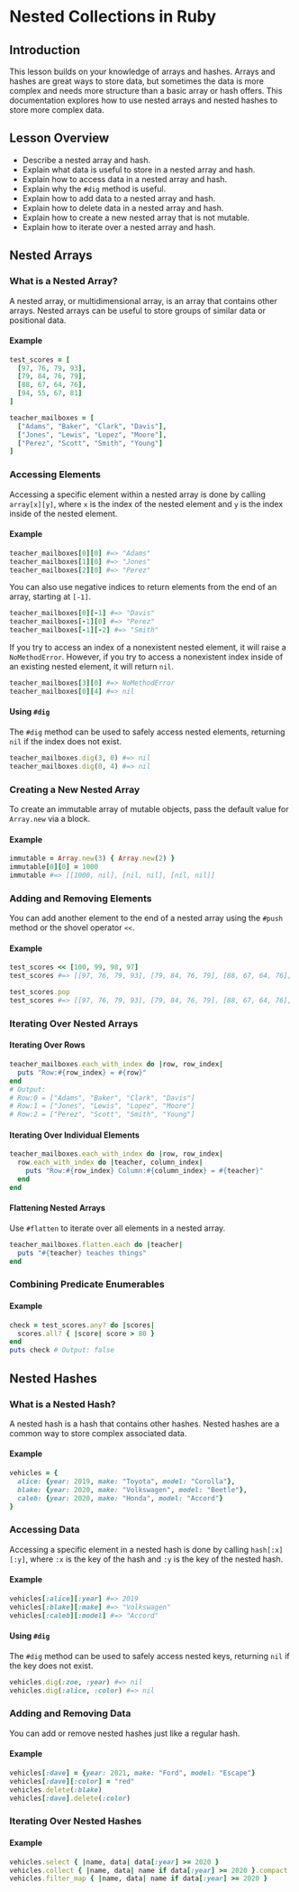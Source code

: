 # Nested Collections in Ruby

## Introduction
This lesson builds on your knowledge of arrays and hashes. Arrays and hashes are great ways to store data, but sometimes the data is more complex and needs more structure than a basic array or hash offers. This documentation explores how to use nested arrays and nested hashes to store more complex data.

## Lesson Overview
- Describe a nested array and hash.
- Explain what data is useful to store in a nested array and hash.
- Explain how to access data in a nested array and hash.
- Explain why the `#dig` method is useful.
- Explain how to add data to a nested array and hash.
- Explain how to delete data in a nested array and hash.
- Explain how to create a new nested array that is not mutable.
- Explain how to iterate over a nested array and hash.

## Nested Arrays

### What is a Nested Array?
A nested array, or multidimensional array, is an array that contains other arrays. Nested arrays can be useful to store groups of similar data or positional data.

#### Example
```ruby
test_scores = [
  [97, 76, 79, 93],
  [79, 84, 76, 79],
  [88, 67, 64, 76],
  [94, 55, 67, 81]
]

teacher_mailboxes = [
  ["Adams", "Baker", "Clark", "Davis"],
  ["Jones", "Lewis", "Lopez", "Moore"],
  ["Perez", "Scott", "Smith", "Young"]
]
```

### Accessing Elements
Accessing a specific element within a nested array is done by calling `array[x][y]`, where `x` is the index of the nested element and `y` is the index inside of the nested element.

#### Example
```ruby
teacher_mailboxes[0][0] #=> "Adams"
teacher_mailboxes[1][0] #=> "Jones"
teacher_mailboxes[2][0] #=> "Perez"
```

You can also use negative indices to return elements from the end of an array, starting at `[-1]`.
```ruby
teacher_mailboxes[0][-1] #=> "Davis"
teacher_mailboxes[-1][0] #=> "Perez"
teacher_mailboxes[-1][-2] #=> "Smith"
```

If you try to access an index of a nonexistent nested element, it will raise a `NoMethodError`. However, if you try to access a nonexistent index inside of an existing nested element, it will return `nil`.
```ruby
teacher_mailboxes[3][0] #=> NoMethodError
teacher_mailboxes[0][4] #=> nil
```

#### Using `#dig`
The `#dig` method can be used to safely access nested elements, returning `nil` if the index does not exist.
```ruby
teacher_mailboxes.dig(3, 0) #=> nil
teacher_mailboxes.dig(0, 4) #=> nil
```

### Creating a New Nested Array
To create an immutable array of mutable objects, pass the default value for `Array.new` via a block.

#### Example
```ruby
immutable = Array.new(3) { Array.new(2) }
immutable[0][0] = 1000
immutable #=> [[1000, nil], [nil, nil], [nil, nil]]
```

### Adding and Removing Elements
You can add another element to the end of a nested array using the `#push` method or the shovel operator `<<`.

#### Example
```ruby
test_scores << [100, 99, 98, 97]
test_scores #=> [[97, 76, 79, 93], [79, 84, 76, 79], [88, 67, 64, 76], [94, 55, 67, 81], [100, 99, 98, 97]]

test_scores.pop
test_scores #=> [[97, 76, 79, 93], [79, 84, 76, 79], [88, 67, 64, 76], [94, 55, 67, 81]]
```

### Iterating Over Nested Arrays
#### Iterating Over Rows
```ruby
teacher_mailboxes.each_with_index do |row, row_index|
  puts "Row:#{row_index} = #{row}"
end
# Output:
# Row:0 = ["Adams", "Baker", "Clark", "Davis"]
# Row:1 = ["Jones", "Lewis", "Lopez", "Moore"]
# Row:2 = ["Perez", "Scott", "Smith", "Young"]
```

#### Iterating Over Individual Elements
```ruby
teacher_mailboxes.each_with_index do |row, row_index|
  row.each_with_index do |teacher, column_index|
    puts "Row:#{row_index} Column:#{column_index} = #{teacher}"
  end
end
```

#### Flattening Nested Arrays
Use `#flatten` to iterate over all elements in a nested array.
```ruby
teacher_mailboxes.flatten.each do |teacher|
  puts "#{teacher} teaches things"
end
```

### Combining Predicate Enumerables
#### Example
```ruby
check = test_scores.any? do |scores|
  scores.all? { |score| score > 80 }
end
puts check # Output: false
```

## Nested Hashes

### What is a Nested Hash?
A nested hash is a hash that contains other hashes. Nested hashes are a common way to store complex associated data.

#### Example
```ruby
vehicles = {
  alice: {year: 2019, make: "Toyota", model: "Corolla"},
  blake: {year: 2020, make: "Volkswagen", model: "Beetle"},
  caleb: {year: 2020, make: "Honda", model: "Accord"}
}
```

### Accessing Data
Accessing a specific element in a nested hash is done by calling `hash[:x][:y]`, where `:x` is the key of the hash and `:y` is the key of the nested hash.

#### Example
```ruby
vehicles[:alice][:year] #=> 2019
vehicles[:blake][:make] #=> "Volkswagen"
vehicles[:caleb][:model] #=> "Accord"
```

#### Using `#dig`
The `#dig` method can be used to safely access nested keys, returning `nil` if the key does not exist.
```ruby
vehicles.dig(:zoe, :year) #=> nil
vehicles.dig(:alice, :color) #=> nil
```

### Adding and Removing Data
You can add or remove nested hashes just like a regular hash.

#### Example
```ruby
vehicles[:dave] = {year: 2021, make: "Ford", model: "Escape"}
vehicles[:dave][:color] = "red"
vehicles.delete(:blake)
vehicles[:dave].delete(:color)
```

### Iterating Over Nested Hashes
#### Example
```ruby
vehicles.select { |name, data| data[:year] >= 2020 }
vehicles.collect { |name, data| name if data[:year] >= 2020 }.compact
vehicles.filter_map { |name, data| name if data[:year] >= 2020 }
```

